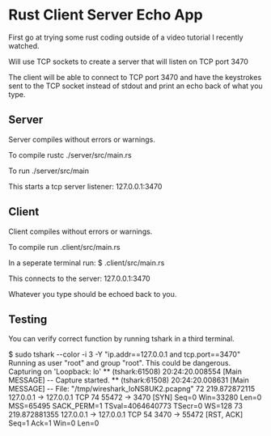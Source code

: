 # Rust Client Server Echo App

First go at trying some rust coding outside of a video tutorial I recently watched.

Will use TCP sockets to create a server that will listen on TCP port 3470

The client will be able to connect to TCP port 3470 and have the keystrokes sent to 
the TCP socket instead of stdout and print an echo back of what you type.

## Server

Server compiles without errors or warnings.

To compile
rustc ./server/src/main.rs

To run
./server/src/main

This starts a tcp server listener: 127.0.0.1:3470

## Client

Client compiles without errors or warnings.

To compile run
.client/src/main.rs

In a seperate terminal run:
$  .client/src/main.rs

This connects to the server: 127.0.0.1:3470

Whatever you type should be echoed back to you.

## Testing

You can verify correct function by running tshark in a third terminal.

$ sudo tshark --color -i 3 -Y "ip.addr==127.0.0.1 and tcp.port==3470"
Running as user "root" and group "root". This could be dangerous.
Capturing on 'Loopback: lo'
 ** (tshark:61508) 20:24:20.008554 [Main MESSAGE] -- Capture started.
 ** (tshark:61508) 20:24:20.008631 [Main MESSAGE] -- File: "/tmp/wireshark_loNS8UK2.pcapng"
   72 219.872872115    127.0.0.1 → 127.0.0.1    TCP 74 55472 → 3470 [SYN] Seq=0 Win=33280 Len=0 MSS=65495 SACK_PERM=1 TSval=4064640773 TSecr=0 WS=128
   73 219.872881355    127.0.0.1 → 127.0.0.1    TCP 54 3470 → 55472 [RST, ACK] Seq=1 Ack=1 Win=0 Len=0


